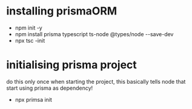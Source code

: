 # installing prismaORM 
- npm init -y
- npm install prisma typescript ts-node @types/node --save-dev
- npx tsc -init 

# initialising prisma project
do this only once when starting the project, this basically tells node that start using prisma as dependency!
- npx primsa init